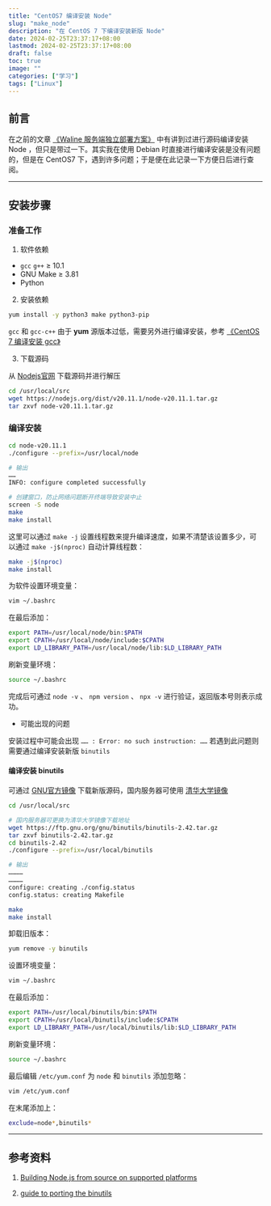 ```yaml
---
title: "CentOS7 编译安装 Node"
slug: "make_node"
description: "在 CentOS 7 下编译安装新版 Node"
date: 2024-02-25T23:37:17+08:00
lastmod: 2024-02-25T23:37:17+08:00
draft: false
toc: true
image: ""
categories: ["学习"]
tags: ["Linux"]
---
```


## 前言

在之前的文章 [《Waline 服务端独立部署方案》](/archives/waline_deploy/) 中有讲到过进行源码编译安装 Node ，但只是带过一下。其实我在使用 Debian 时直接进行编译安装是没有问题的，但是在 CentOS7 下，遇到许多问题；于是便在此记录一下方便日后进行查阅。

---

## 安装步骤

### 准备工作

1. 软件依赖

  - `gcc` `g++` ≥ 10.1
  - GNU Make ≥ 3.81
  - Python

2. 安装依赖

```bash
yum install -y python3 make python3-pip
```

`gcc` 和 `gcc-c++` 由于 **yum** 源版本过低，需要另外进行编译安装，参考 [《CentOS 7 编译安装 gcc》](/archives/make_gcc/)

3. 下载源码

从 [Nodejs官网](https://nodejs.org/) 下载源码并进行解压

```bash
cd /usr/local/src
wget https://nodejs.org/dist/v20.11.1/node-v20.11.1.tar.gz
tar zxvf node-v20.11.1.tar.gz
```

### 编译安装

```bash
cd node-v20.11.1
./configure --prefix=/usr/local/node

# 输出
……
INFO: configure completed successfully

# 创建窗口，防止网络问题断开终端导致安装中止
screen -S node
make
make install
```

这里可以通过 `make -j` 设置线程数来提升编译速度，如果不清楚该设置多少，可以通过 `make -j$(nproc)` 自动计算线程数：

```bash
make -j$(nproc)
make install
```

为软件设置环境变量：

```bash
vim ~/.bashrc
```

在最后添加：

```bash
export PATH=/usr/local/node/bin:$PATH
export CPATH=/usr/local/node/include:$CPATH
export LD_LIBRARY_PATH=/usr/local/node/lib:$LD_LIBRARY_PATH
```

刷新变量环境：

```bash
source ~/.bashrc
```

完成后可通过 `node -v` 、 `npm version` 、 `npx -v` 进行验证，返回版本号则表示成功。


- 可能出现的问题

安装过程中可能会出现 `…… : Error: no such instruction: ……` 若遇到此问题则需要通过编译安装新版 `binutils`

#### 编译安装 binutils

可通过 [GNU官方镜像](https://ftp.gnu.org/gnu/binutils/) 下载新版源码，国内服务器可使用 [清华大学镜像](https://mirrors.tuna.tsinghua.edu.cn/gnu/binutils/)

```bash
cd /usr/local/src

# 国内服务器可更换为清华大学镜像下载地址
wget https://ftp.gnu.org/gnu/binutils/binutils-2.42.tar.gz
tar zxvf binutils-2.42.tar.gz
cd binutils-2.42
./configure --prefix=/usr/local/binutils

# 输出
…………
…………
configure: creating ./config.status
config.status: creating Makefile

make
make install
```

卸载旧版本：

```bash
yum remove -y binutils
```

设置环境变量：

```bash
vim ~/.bashrc
```

在最后添加：

```bash
export PATH=/usr/local/binutils/bin:$PATH
export CPATH=/usr/local/binutils/include:$CPATH
export LD_LIBRARY_PATH=/usr/local/binutils/lib:$LD_LIBRARY_PATH
```

刷新变量环境：

```bash
source ~/.bashrc
```

最后编辑 `/etc/yum.conf`  为 `node` 和 `binutils` 添加忽略：

```bash
vim /etc/yum.conf
```

在末尾添加上：

```bash
exclude=node*,binutils*
```

---

## 参考资料

1. [Building Node.js from source on supported platforms](https://github.com/nodejs/node/blob/main/BUILDING.md#building-nodejs-on-supported-platforms)

2. [guide to porting the binutils](https://sourceware.org/binutils/binutils-porting-guide.txt)